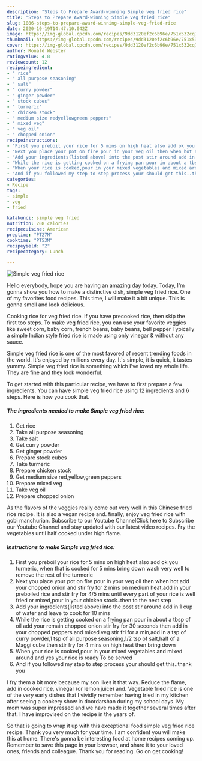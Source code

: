 ```yaml
---
description: "Steps to Prepare Award-winning Simple veg fried rice"
title: "Steps to Prepare Award-winning Simple veg fried rice"
slug: 1086-steps-to-prepare-award-winning-simple-veg-fried-rice
date: 2020-10-19T14:47:10.042Z
image: https://img-global.cpcdn.com/recipes/9dd3120ef2c6b96e/751x532cq70/simple-veg-fried-rice-recipe-main-photo.jpg
thumbnail: https://img-global.cpcdn.com/recipes/9dd3120ef2c6b96e/751x532cq70/simple-veg-fried-rice-recipe-main-photo.jpg
cover: https://img-global.cpcdn.com/recipes/9dd3120ef2c6b96e/751x532cq70/simple-veg-fried-rice-recipe-main-photo.jpg
author: Ronald Webster
ratingvalue: 4.8
reviewcount: 12
recipeingredient:
- " rice"
- " all purpose seasoning"
- " salt"
- " curry powder"
- " ginger powder"
- " stock cubes"
- " turmeric"
- " chicken stock"
- " medium size redyellowgreen peppers"
- " mixed veg"
- " veg oil"
- " chopped onion"
recipeinstructions:
- "First you preboil your rice for 5 mins on high heat also add ok you turmeric, when that is cooked for 5 mins bring down wash very well to remove the rest of the turmeric"
- "Next you place your pot on fire pour in your veg oil then when hot add your chopped onion and stir fry for 2 mins on medium heat,add in your preboiled rice and stir fry for 4/5 mins until every part of your rice is well fried or mixed,pour in your chicken stock..then to the next step"
- "Add your ingredients(listed above) into the post stir around add in 1 cup of water and leave to cook for 10 mins"
- "While the rice is getting cooked on a frying pan pour in about a tbsp of oil add your remain chopped onion stir fry for 30 seconds then add in your chopped peppers and mixed veg stir fri for a min,add in a tsp of curry powder,1 tsp of all purpose seasoning,1/2 tsp of salt,half of a Maggi cube then stir fry for 4 mins on high heat then bring down"
- "When your rice is cooked,pour in your mixed vegetables and mixed around and yes your rice is ready To be served"
- "And if you followed my step to step process your should get this..thank you"
categories:
- Recipe
tags:
- simple
- veg
- fried

katakunci: simple veg fried 
nutrition: 208 calories
recipecuisine: American
preptime: "PT27M"
cooktime: "PT53M"
recipeyield: "2"
recipecategory: Lunch

---
```



![Simple veg fried rice](https://img-global.cpcdn.com/recipes/9dd3120ef2c6b96e/751x532cq70/simple-veg-fried-rice-recipe-main-photo.jpg)

Hello everybody, hope you are having an amazing day today. Today, I'm gonna show you how to make a distinctive dish, simple veg fried rice. One of my favorites food recipes. This time, I will make it a bit unique. This is gonna smell and look delicious.

Cooking rice for veg fried rice. If you have precooked rice, then skip the first too steps. To make veg fried rice, you can use your favorite veggies like sweet corn, baby corn, french beans, baby beans, bell pepper Typically a simple Indian style fried rice is made using only vinegar &amp; without any sauce.

Simple veg fried rice is one of the most favored of recent trending foods in the world. It's enjoyed by millions every day. It's simple, it is quick, it tastes yummy. Simple veg fried rice is something which I've loved my whole life. They are fine and they look wonderful.


To get started with this particular recipe, we have to first prepare a few ingredients. You can have simple veg fried rice using 12 ingredients and 6 steps. Here is how you cook that.

<!--inarticleads1-->

##### The ingredients needed to make Simple veg fried rice:

1. Get  rice
1. Take  all purpose seasoning
1. Take  salt
1. Get  curry powder
1. Get  ginger powder
1. Prepare  stock cubes
1. Take  turmeric
1. Prepare  chicken stock
1. Get  medium size red,yellow,green peppers
1. Prepare  mixed veg
1. Take  veg oil
1. Prepare  chopped onion


As the flavors of the veggies really come out very well in this Chinese fried rice recipe. It is also a vegan recipe and. finally, enjoy veg fried rice with gobi manchurian. Subscribe to our Youtube ChannelClick here to Subscribe our Youtube Channel and stay updated with our latest video recipes. Fry the vegetables until half cooked under high flame. 

<!--inarticleads2-->

##### Instructions to make Simple veg fried rice:

1. First you preboil your rice for 5 mins on high heat also add ok you turmeric, when that is cooked for 5 mins bring down wash very well to remove the rest of the turmeric
1. Next you place your pot on fire pour in your veg oil then when hot add your chopped onion and stir fry for 2 mins on medium heat,add in your preboiled rice and stir fry for 4/5 mins until every part of your rice is well fried or mixed,pour in your chicken stock..then to the next step
1. Add your ingredients(listed above) into the post stir around add in 1 cup of water and leave to cook for 10 mins
1. While the rice is getting cooked on a frying pan pour in about a tbsp of oil add your remain chopped onion stir fry for 30 seconds then add in your chopped peppers and mixed veg stir fri for a min,add in a tsp of curry powder,1 tsp of all purpose seasoning,1/2 tsp of salt,half of a Maggi cube then stir fry for 4 mins on high heat then bring down
1. When your rice is cooked,pour in your mixed vegetables and mixed around and yes your rice is ready To be served
1. And if you followed my step to step process your should get this..thank you


I fry them a bit more because my son likes it that way. Reduce the flame, add in cooked rice, vinegar (or lemon juice) and. Vegetable fried rice is one of the very early dishes that I vividly remember having tried in my kitchen after seeing a cookery show in doordarshan during my school days. My mom was super impressed and we have made it together several times after that. I have improvised on the recipe in the years of. 

So that is going to wrap it up with this exceptional food simple veg fried rice recipe. Thank you very much for your time. I am confident you will make this at home. There's gonna be interesting food at home recipes coming up. Remember to save this page in your browser, and share it to your loved ones, friends and colleague. Thank you for reading. Go on get cooking!
